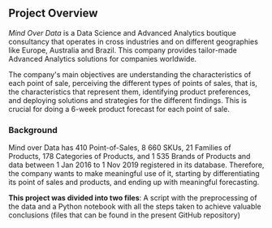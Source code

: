 ## Project Overview

  *Mind Over Data* is a Data Science and Advanced Analytics boutique consultancy that operates in cross industries and on different geographies like Europe, Australia and Brazil. This company provides tailor-made Advanced Analytics solutions for companies worldwide. 

  The company's main objectives are understanding the characteristics of each point of sale, perceiving the different types of points of sales, that is, the characteristics that represent them, identifying product preferences, and deploying solutions and strategies for the different findings. This is crucial for doing a 6-week product forecast for each point of sale. 

### Background
Mind over Data has 410 Point-of-Sales, 8 660 SKUs, 21 Families of Products, 178 Categories of Products, and 1 535 Brands of Products and data between 1 Jan 2016 to 1 Nov 2019 registered in its database. Therefore, the company wants to make meaningful use of it, starting by differentiating its point of sales and products, and ending up with meaningful forecasting.


**This project was divided into two files**: A script with the preprocessing of the data and a Python notebook with all the steps taken to achieve valuable conclusions (files that can be found in the present GitHub repository)

